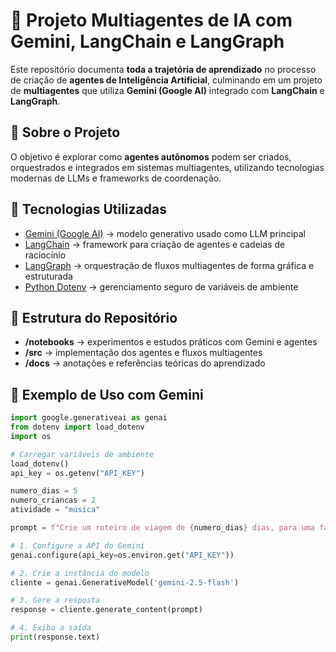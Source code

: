 # 🤖 Projeto Multiagentes de IA com Gemini, LangChain e LangGraph  

Este repositório documenta **toda a trajetória de aprendizado** no processo de criação de **agentes de Inteligência Artificial**, culminando em um projeto de **multiagentes** que utiliza **Gemini (Google AI)** integrado com **LangChain** e **LangGraph**.  

## 🧠 Sobre o Projeto  
O objetivo é explorar como **agentes autônomos** podem ser criados, orquestrados e integrados em sistemas multiagentes, utilizando tecnologias modernas de LLMs e frameworks de coordenação.  

## 🔧 Tecnologias Utilizadas  
- [Gemini (Google AI)](https://ai.google.dev/) → modelo generativo usado como LLM principal  
- [LangChain](https://www.langchain.com/) → framework para criação de agentes e cadeias de raciocínio  
- [LangGraph](https://www.langchain.com/langgraph) → orquestração de fluxos multiagentes de forma gráfica e estruturada  
- [Python Dotenv](https://pypi.org/project/python-dotenv/) → gerenciamento seguro de variáveis de ambiente  

## 📂 Estrutura do Repositório  
- **/notebooks** → experimentos e estudos práticos com Gemini e agentes  
- **/src** → implementação dos agentes e fluxos multiagentes  
- **/docs** → anotações e referências teóricas do aprendizado  

## 🚀 Exemplo de Uso com Gemini  

```python
import google.generativeai as genai
from dotenv import load_dotenv
import os

# Carregar variáveis de ambiente
load_dotenv()
api_key = os.getenv("API_KEY")

numero_dias = 5
numero_criancas = 2
atividade = "música"

prompt = f"Crie um roteiro de viagem de {numero_dias} dias, para uma família com {numero_criancas} crianças, que gosta de {atividade}"

# 1. Configure a API do Gemini
genai.configure(api_key=os.environ.get("API_KEY"))

# 2. Crie a instância do modelo
cliente = genai.GenerativeModel('gemini-2.5-flash')

# 3. Gere a resposta
response = cliente.generate_content(prompt)

# 4. Exiba a saída
print(response.text)
